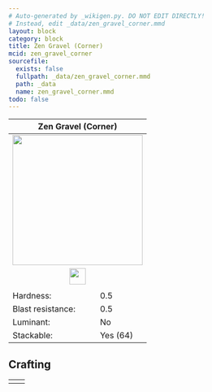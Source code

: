 ```yaml
---
# Auto-generated by _wikigen.py. DO NOT EDIT DIRECTLY!
# Instead, edit _data/zen_gravel_corner.mmd
layout: block
category: block
title: Zen Gravel (Corner)
mcid: zen_gravel_corner
sourcefile:
  exists: false
  fullpath: _data/zen_gravel_corner.mmd
  path: _data
  name: zen_gravel_corner.mmd
todo: false
---
```


<table class="block-info"><thead><tr>
<th colspan=2>Zen Gravel (Corner)</th>
</tr></thead><tbody>
<tr><td colspan=2 class="cell-image-big" style="text-align:center"><img onerror="this.src={{ "/img/missing_lg.png" | relative_url | jsonify | escape }}" src="/allotment/img/textures/allotment/zen_gravel_corner.png" width="256" height="256" alt="" class="preview-icon"></td></tr>
<tr><td colspan=2 class="cell-image-small" style="text-align:center"><img onerror="this.src={{ "/img/missing.png" | relative_url | jsonify | escape }}" src="/allotment/img/inventory_textures/allotment/zen_gravel_corner.png" width="32" height="32" alt="" class="inventory-icon"></td></tr>
<tr><td colspan=2 style="text-align:center"><span class="tool-info tool-shovel tool-level-0" title="Breaks faster with a Shovel"></span></td></tr>
<tr><td>Hardness:</td><td>0.5</td></tr>
<tr><td>Blast resistance:</td><td>0.5</td></tr>
<tr><td>Luminant:</td><td>No</td></tr>
<tr><td>Stackable:</td><td>Yes (64)</td></tr>
</tbody></table>

## Crafting

<table class="crafting-recipe crafting-shapeless"><tbody><tr>
<td><div class="crafting-ingredients">
<div class="crafting-ingredient">
<span title="Zen Gravel (Straight)" class="item item-allotment:zen_gravel_straight item-type-item" style="background-image:url(&quot;/allotment/img/inventory_textures/allotment/zen_gravel_straight.png&quot;)"></span>
</div>
</div></td>
<td class="result">
<div class="result-inner">
<div class="result-slot">
<span title="Zen Gravel (Corner)" class="item item-allotment:zen_gravel_corner" style="background-image:url(&quot;/allotment/img/inventory_textures/allotment/zen_gravel_corner.png&quot;)"></span>
</div>
</div>
</td>
</tr></tbody></table>